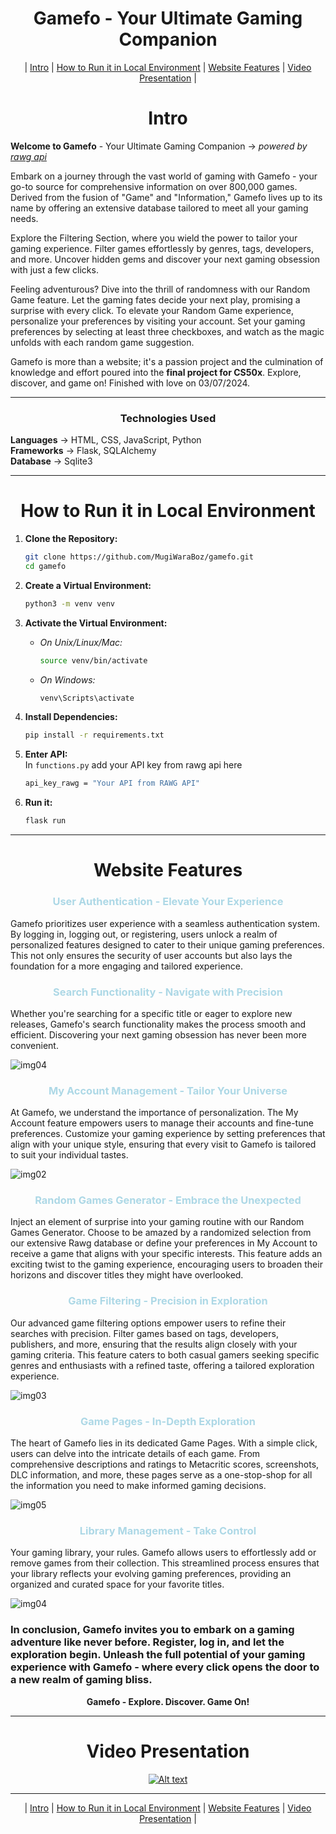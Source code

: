 <div align="center"> 

# Gamefo - Your Ultimate Gaming Companion

</div>

<div align="center"> 
| <a href="#section-1">Intro</a> | 
<a href="#section-2">How to Run it in Local Environment</a> |
<a href="#section-3">Website Features</a> |
<a href="#section-4">Video Presentation</a> |
</div>

<div align="center"> 
  <h1 id="section-1">Intro</h1> 
</div>

<b>Welcome to Gamefo</b> - Your Ultimate Gaming Companion -> <i>powered by <a href="https://rawg.io/apidocs">rawg api</a></i>

Embark on a journey through the vast world of gaming with Gamefo - your go-to source for comprehensive information on over 800,000 games. Derived from the fusion of "Game" and "Information," Gamefo lives up to its name by offering an extensive database tailored to meet all your gaming needs.

Explore the Filtering Section, where you wield the power to tailor your gaming experience. Filter games effortlessly by genres, tags, developers, and more. Uncover hidden gems and discover your next gaming obsession with just a few clicks.

Feeling adventurous? Dive into the thrill of randomness with our Random Game feature. Let the gaming fates decide your next play, promising a surprise with every click. To elevate your Random Game experience, personalize your preferences by visiting your account. Set your gaming preferences by selecting at least three checkboxes, and watch as the magic unfolds with each random game suggestion.

Gamefo is more than a website; it's a passion project and the culmination of knowledge and effort poured into the **final project for CS50x**. Explore, discover, and game on! Finished with love on 03/07/2024.
<hr>
<div align="center"> 
  <h3>Technologies Used</h3> 
</div>

<b>Languages</b> -> HTML, CSS, JavaScript, Python<br>
<b>Frameworks</b> -> Flask, SQLAlchemy<br>
<b>Database</b> -> Sqlite3<br>
<hr>




<div align="center"> 
  <h1 id="section-2">How to Run it in Local Environment</h1> 
</div>

1. **Clone the Repository:**
   ```bash
   git clone https://github.com/MugiWaraBoz/gamefo.git
   cd gamefo
   ```

2. **Create a Virtual Environment:**
   ```bash
   python3 -m venv venv
   ```

3. **Activate the Virtual Environment:**
   - *On Unix/Linux/Mac:*
     ```bash
     source venv/bin/activate
     ```
   - *On Windows:*
     ```bash
     venv\Scripts\activate
     ```

4. **Install Dependencies:**
   ```bash
   pip install -r requirements.txt
   ```

7. **Enter API:**<br>
  In ```functions.py``` add your API key from rawg api here
   ```bash
   api_key_rawg = "Your API from RAWG API"
   ```

6. **Run it:**
   ```bash
   flask run
   ```
<hr>



<div align="center">
<h1 id="section-3">Website Features </h1> 
</div>

<div align="center" style="color: lightblue;">
  <h3>User Authentication - Elevate Your Experience</h3>
</div>

<p>
  Gamefo prioritizes user experience with a seamless authentication system. By logging in, logging out, or registering, users unlock a realm of personalized features designed to cater to their unique gaming preferences. This not only ensures the security of user accounts but also lays the foundation for a more engaging and tailored experience.
</p>

<div align="center" style="color: lightblue;">
  <h3>Search Functionality - Navigate with Precision</h3>
</div>

<p>
  Whether you're searching for a specific title or eager to explore new releases, Gamefo's search functionality makes the process smooth and efficient. Discovering your next gaming obsession has never been more convenient.
</p>
<img src="static/styles/assets/screencapture-127-0-0-1-5000-get-games-2024-03-04-23_54_33.png" alt="img04">

<div align="center" style="color: lightblue;">
  <h3>My Account Management - Tailor Your Universe</h3>
</div>

<p>
  At Gamefo, we understand the importance of personalization. The My Account feature empowers users to manage their accounts and fine-tune preferences. Customize your gaming experience by setting preferences that align with your unique style, ensuring that every visit to Gamefo is tailored to suit your individual tastes.
</p>
<img src="static/styles/assets/screencapture-127-0-0-1-5000-my-account-2024-03-05-00_44_53.png" alt="img02">

<div align="center" style="color: lightblue;">
  <h3>Random Games Generator - Embrace the Unexpected</h3>
</div>

<p>
  Inject an element of surprise into your gaming routine with our Random Games Generator. Choose to be amazed by a randomized selection from our extensive Rawg database or define your preferences in My Account to receive a game that aligns with your specific interests. This feature adds an exciting twist to the gaming experience, encouraging users to broaden their horizons and discover titles they might have overlooked.
</p>

<div align="center" style="color: lightblue;">
  <h3>Game Filtering - Precision in Exploration</h3>
</div>

<p>
  Our advanced game filtering options empower users to refine their searches with precision. Filter games based on tags, developers, publishers, and more, ensuring that the results align closely with your gaming criteria. This feature caters to both casual gamers seeking specific genres and enthusiasts with a refined taste, offering a tailored exploration experience.
</p>
<img src="static/styles/assets/screencapture-127-0-0-1-5000-game-picker-2024-03-05-00_43_16.png" alt="img03">

<div align="center" style="color: lightblue;">
  <h3>Game Pages - In-Depth Exploration</h3>
</div>

<p>
  The heart of Gamefo lies in its dedicated Game Pages. With a simple click, users can delve into the intricate details of each game. From comprehensive descriptions and ratings to Metacritic scores, screenshots, DLC information, and more, these pages serve as a one-stop-shop for all the information you need to make informed gaming decisions.
</p>
<img src="static/styles/assets/screencapture-127-0-0-1-5000-games-3328-2024-03-08-01_07_57.png" alt="img05">


<div align="center" style="color: lightblue;">
  <h3>Library Management - Take Control</h3>
</div>

<p>
  Your gaming library, your rules. Gamefo allows users to effortlessly add or remove games from their collection. This streamlined process ensures that your library reflects your evolving gaming preferences, providing an organized and curated space for your favorite titles.
</p>
<img src="static/styles/assets/screencapture-127-0-0-1-5000-my-account-2024-03-05-00_44_35.png" alt="img04">
<h3>
In conclusion, Gamefo invites you to embark on a gaming adventure like never before. Register, log in, and let the exploration begin. Unleash the full potential of your gaming experience with Gamefo - where every click opens the door to a new realm of gaming bliss.
</h3>
<div align=center>
<b>Gamefo - Explore. Discover. Game On!</b>
</div>
<hr>


<div align="center">
<h1 id="section-4">Video Presentation</h1> 

[![Alt text](https://img.youtube.com/vi/d9QFQPaihhM/0.jpg)](https://www.youtube.com/watch?v=d9QFQPaihhM)
</div>

<hr>

<div align="center"> 
| <a href="#section-1">Intro</a> | 
<a href="#section-2">How to Run it in Local Environment</a> |
<a href="#section-3">Website Features</a> |
<a href="#section-4">Video Presentation</a> |
</div>


